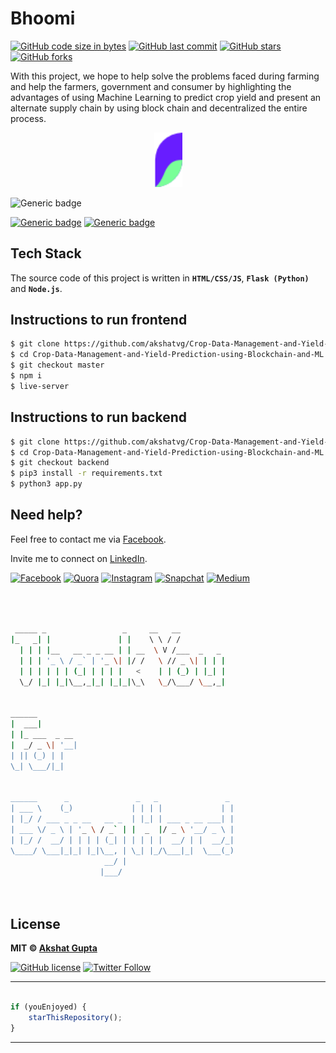 # Bhoomi

[![GitHub code size in bytes](https://img.shields.io/github/languages/code-size/akshatvg/Crop-Data-Management-and-Yield-Prediction-using-Blockchain-and-ML?logo=github&style=social)](https://github.com/akshatvg/) [![GitHub last commit](https://img.shields.io/github/last-commit/akshatvg/Crop-Data-Management-and-Yield-Prediction-using-Blockchain-and-ML?style=social&logo=git)](https://github.com/akshatvg/) [![GitHub stars](https://img.shields.io/github/stars/akshatvg/Crop-Data-Management-and-Yield-Prediction-using-Blockchain-and-ML?style=social)](https://github.com/akshatvg/Crop-Data-Management-and-Yield-Prediction-using-Blockchain-and-ML/stargazers) [![GitHub forks](https://img.shields.io/github/forks/akshatvg/Crop-Data-Management-and-Yield-Prediction-using-Blockchain-and-ML?style=social&logo=git)](https://github.com/akshatvg/Crop-Data-Management-and-Yield-Prediction-using-Blockchain-and-ML/network)

With this project, we hope to help solve the problems faced during farming and help the farmers, government and consumer by highlighting the advantages of using Machine Learning to predict crop yield and present an alternate supply chain by using block chain and decentralized the entire process.

<p align="center">
<a href="#!">
<img src="img/logo.png" width="45px" alt="Bhoomi Logo"/>
</a>
</p>

![Generic badge](https://img.shields.io/badge/Bhoomi-AgroTech-orange) 

[![Generic badge](https://img.shields.io/badge/view-frontend-purple)](https://bhoomi.akshatvg.com)
[![Generic badge](https://img.shields.io/badge/view-backend-blue)](https://bhoomi-api.herokuapp.com/)

## Tech Stack
The source code of this project is written in **`HTML/CSS/JS`**, **`Flask (Python)`** and **`Node.js`**. 

## Instructions to run frontend
```bash
$ git clone https://github.com/akshatvg/Crop-Data-Management-and-Yield-Prediction-using-Blockchain-and-ML
$ cd Crop-Data-Management-and-Yield-Prediction-using-Blockchain-and-ML
$ git checkout master
$ npm i
$ live-server
```

## Instructions to run backend
```bash
$ git clone https://github.com/akshatvg/Crop-Data-Management-and-Yield-Prediction-using-Blockchain-and-ML
$ cd Crop-Data-Management-and-Yield-Prediction-using-Blockchain-and-ML
$ git checkout backend
$ pip3 install -r requirements.txt
$ python3 app.py
```


## Need help?


Feel free to contact me via [Facebook](https://www.facebook.com/akshatvg).

Invite me to connect on [LinkedIn](https://www.linkedin.com/in/akshatvg/).

[![Facebook](https://img.shields.io/badge/Facebook-add-blue.svg?logo=facebook&logoColor=white)](https://www.facebook.com/akshatvg) [![Quora](https://img.shields.io/badge/Quora-ask-red.svg?logo=quora)](https://www.quora.com/profile/Akshat-Gupta-279) [![Instagram](https://img.shields.io/badge/Instagram-follow-purple.svg?logo=instagram&logoColor=white)](https://www.instagram.com/akshatvg/) [![Snapchat](https://img.shields.io/badge/Snapchat-add-yellow.svg?logo=snapchat&logoColor=white)](https://www.snapchat.com/add/akshatvg) [![Medium](https://img.shields.io/badge/Medium-follow-black.svg?logo=medium&logoColor=white)](https://medium.com/@akshatvg)


```bash



 _____ _                 _     __   __            
|_   _| |               | |    \ \ / /            
  | | | |__   __ _ _ __ | | __  \ V /___  _   _   
  | | | '_ \ / _` | '_ \| |/ /   \ // _ \| | | |  
  | | | | | | (_| | | | |   <    | | (_) | |_| |  
  \_/ |_| |_|\__,_|_| |_|_|\_\   \_/\___/ \__,_|  
                                                  
                                                  
______                                            
|  ___|                                           
| |_ ___  _ __                                    
|  _/ _ \| '__|                                   
| || (_) | |                                      
\_| \___/|_|                                      
                                                  
                                                  
______      _               _   _               _ 
| ___ \    (_)             | | | |             | |
| |_/ / ___ _ _ __   __ _  | |_| | ___ _ __ ___| |
| ___ \/ _ \ | '_ \ / _` | |  _  |/ _ \ '__/ _ \ |
| |_/ /  __/ | | | | (_| | | | | |  __/ | |  __/_|
\____/ \___|_|_| |_|\__, | \_| |_/\___|_|  \___(_)
                     __/ |                        
                    |___/                         

 


```

## License

**MIT &copy; [Akshat Gupta](https://github.com/akshatvg/Crop-Data-Management-and-Yield-Prediction-using-Blockchain-and-ML/blob/master/LICENSE)**

[![GitHub license](https://img.shields.io/github/license/akshatvg/Crop-Data-Management-and-Yield-Prediction-using-Blockchain-and-ML?style=social&logo=github)](https://github.com/akshatvg/Crop-Data-Management-and-Yield-Prediction-using-Blockchain-and-ML/blob/master/LICENSE) [![Twitter Follow](https://img.shields.io/twitter/follow/akshatvg?style=social)](https://twitter.com/akshatvg)

---------

```javascript

if (youEnjoyed) {
    starThisRepository();
}

```

-----------

